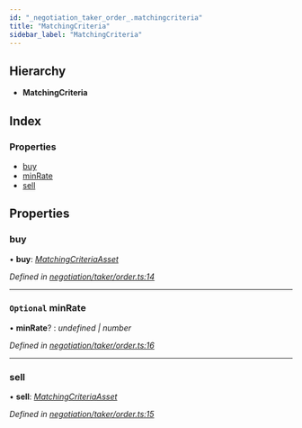 ```yaml
---
id: "_negotiation_taker_order_.matchingcriteria"
title: "MatchingCriteria"
sidebar_label: "MatchingCriteria"
---
```


## Hierarchy

* **MatchingCriteria**

## Index

### Properties

* [buy](_negotiation_taker_order_.matchingcriteria.md#buy)
* [minRate](_negotiation_taker_order_.matchingcriteria.md#optional-minrate)
* [sell](_negotiation_taker_order_.matchingcriteria.md#sell)

## Properties

###  buy

• **buy**: *[MatchingCriteriaAsset](_negotiation_taker_order_.matchingcriteriaasset.md)*

*Defined in [negotiation/taker/order.ts:14](https://github.com/comit-network/comit-js-sdk/blob/701099a/src/negotiation/taker/order.ts#L14)*

___

### `Optional` minRate

• **minRate**? : *undefined | number*

*Defined in [negotiation/taker/order.ts:16](https://github.com/comit-network/comit-js-sdk/blob/701099a/src/negotiation/taker/order.ts#L16)*

___

###  sell

• **sell**: *[MatchingCriteriaAsset](_negotiation_taker_order_.matchingcriteriaasset.md)*

*Defined in [negotiation/taker/order.ts:15](https://github.com/comit-network/comit-js-sdk/blob/701099a/src/negotiation/taker/order.ts#L15)*

